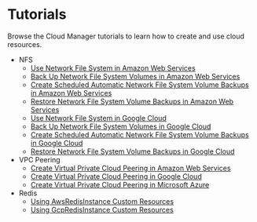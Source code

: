 # Tutorials

Browse the Cloud Manager tutorials to learn how to create and use cloud resources.

* NFS
  * [Use Network File System in Amazon Web Services](./01-20-10-aws-nfs-volume.md)
  * [Back Up Network File System Volumes in Amazon Web Services](./01-20-11-aws-nfs-volume-backup.md)
  * [Create Scheduled Automatic Network File System Volume Backups in Amazon Web Services](./01-20-12-aws-scheduled-nfs-backup.md)
  * [Restore Network File System Volume Backups in Amazon Web Services](./01-20-13-aws-nfs-volume-restore.md)
  * [Use Network File System in Google Cloud](./01-20-20-gcp-nfs-volume.md)
  * [Back Up Network File System Volumes in Google Cloud](./01-20-21-gcp-nfs-volume-backup.md)
  * [Create Scheduled Automatic Network File System Volume Backups in Google Cloud](./01-20-22-gcp-scheduled-nfs-backup.md)
  * [Restore Network File System Volume Backups in Google Cloud](./01-20-23-gcp-nfs-volume-restore.md)
* VPC Peering
  * [Create Virtual Private Cloud Peering in Amazon Web Services](./01-30-10-aws-vpc-peering.md)
  * [Create Virtual Private Cloud Peering in Google Cloud](./01-30-20-gcp-vpc-peering.md)
  * [Create Virtual Private Cloud Peering in Microsoft Azure](./01-30-30-azure-vpc-peering.md)
* Redis
  * [Using AwsRedisInstance Custom Resources](./01-40-10-aws-redis-instance.md)
  * [Using GcpRedisInstance Custom Resources](./01-40-20-gcp-redis-instance.md)
